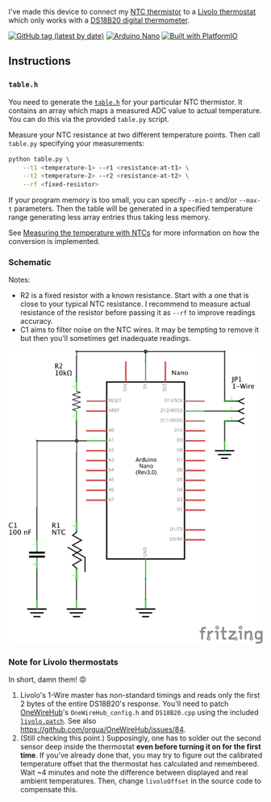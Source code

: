 I've made this device to connect my [NTC thermistor](https://en.wikipedia.org/wiki/Thermistor#NTC) to a [Livolo thermostat](https://www.livolo.eu/c-4632899/livolo-thermostat/) which only works with a [DS18B20 digital thermometer](https://www.maximintegrated.com/en/products/sensors/DS18B20.html).

[![GitHub tag (latest by date)](https://img.shields.io/github/v/tag/eigenein/ntc-one-wire?logo=github)](https://github.com/eigenein/ntc-one-wire/releases)
[![Arduino Nano](https://img.shields.io/badge/Arduino-Nano-green?logo=arduino)](https://www.arduino.cc/en/Guide/ArduinoNano)
[![Built with PlatformIO](https://img.shields.io/badge/Built%20with%20♥-PlatformIO-blue)](https://platformio.org/)

## Instructions

### `table.h`

You need to generate the [`table.h`](src/table.h) for your particular NTC thermistor. It contains an array which maps a measured ADC value to actual temperature. You can do this via the provided `table.py` script.

Measure your NTC resistance at two different temperature points. Then call `table.py` specifying your measurements:

```sh
python table.py \
    --t1 <temperature-1> --r1 <resistance-at-t1> \
    --t2 <temperature-2> --r2 <resistance-at-t2> \
    --rf <fixed-resistor>
```

If your program memory is too small, you can specify `--min-t` and/or `--max-t` parameters. Then the table will be generated in a specified temperature range generating less array entries thus taking less memory.

See [Measuring the temperature with NTCs](http://www.giangrandi.ch/electronics/ntc/ntc.shtml) for more information on how the conversion is implemented.

### Schematic

Notes:

- R2 is a fixed resistor with a known resistance. Start with a one that is close to your typical NTC resistance. I recommend to measure actual resistance of the resistor before passing it as `--rf` to improve readings accuracy.
- C1 aims to filter noise on the NTC wires. It may be tempting to remove it but then you'll sometimes get inadequate readings.

![Schematic](schematic.png)

### Note for Livolo thermostats

In short, damn them! 😡

1. Livolo's 1-Wire master has non-standard timings and reads only the first 2 bytes of the entire DS18B20's response. You'll need to patch [OneWireHub](https://github.com/orgua/OneWireHub)'s `OneWireHub_config.h` and `DS18B20.cpp` using the included [`livolo.patch`](livolo.patch). See also https://github.com/orgua/OneWireHub/issues/84.
1. (Still checking this point.) Supposingly, one has to solder out the second sensor deep inside the thermostat **even before turning it on for the first time**. If you've already done that, you may try to figure out the calibrated temperature offset that the thermostat has calculated and remembered. Wait ~4 minutes and note the difference between displayed and real ambient temperatures. Then, change `livoloOffset` in the source code to compensate this.
